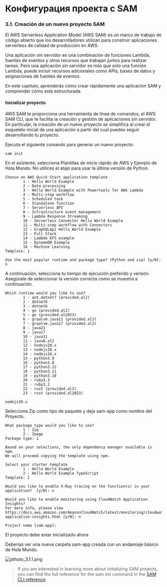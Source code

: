 # Конфигурация проекта с SAM

### 3.1. Creación de un nuevo proyecto SAM
El AWS Serverless Application Model (AWS SAM) es un marco de trabajo de código abierto que los desarrolladores utilizan para construir aplicaciones serverless de calidad de producción en AWS.

Una aplicación sin servidor es una combinación de funciones Lambda, fuentes de eventos y otros recursos que trabajan juntos para realizar tareas. Pero una aplicación sin servidor es más que solo una función Lambda, puede incluir recursos adicionales como APIs, bases de datos y asignaciones de fuentes de eventos.

En este capítulo, aprenderás cómo crear rápidamente una aplicación SAM y comprender cómo está estructurada.

#### Inicializar proyecto

AWS SAM te proporciona una herramienta de línea de comandos, el AWS SAM CLI, que te facilita la creación y gestión de aplicaciones sin servidor. En particular, la creación de un nuevo proyecto se simplifica al crear el esqueleto inicial de una aplicación a partir del cual puedes seguir desarrollando tu proyecto.

Ejecuta el siguiente comando para generar un nuevo proyecto:

```shell
sam init
```

En el asistente, selecciona Plantillas de inicio rápido de AWS y Ejemplo de Hola Mundo. No utilices el atajo para usar la última versión de Python.

```
Choose an AWS Quick Start application template
        1 - Hello World Example
        2 - Data processing
        3 - Hello World Example with Powertools for AWS Lambda
        4 - Multi-step workflow
        5 - Scheduled task
        6 - Standalone function
        7 - Serverless API
        8 - Infrastructure event management
        9 - Lambda Response Streaming
        10 - Serverless Connector Hello World Example
        11 - Multi-step workflow with Connectors
        12 - GraphQLApi Hello World Example
        13 - Full Stack
        14 - Lambda EFS example
        15 - DynamoDB Example
        16 - Machine Learning
Template: 1

Use the most popular runtime and package type? (Python and zip) [y/N]: n
```

A continuación, selecciona tu tiempo de ejecución preferido y versión. Asegúrate de seleccionar la versión correcta como se muestra a continuación.

```
Which runtime would you like to use?
        1 - aot.dotnet7 (provided.al2)
        2 - dotnet8
        3 - dotnet6
        4 - go (provided.al2)
        5 - go (provided.al2023)
        6 - graalvm.java11 (provided.al2)
        7 - graalvm.java17 (provided.al2)
        8 - java21
        9 - java17
        10 - java11
        11 - java8.al2
        12 - nodejs20.x
        13 - nodejs18.x
        14 - nodejs16.x
        15 - python3.9
        16 - python3.8
        17 - python3.12
        18 - python3.11
        19 - python3.10
        20 - ruby3.3
        21 - ruby3.2
        22 - rust (provided.al2)
        23 - rust (provided.al2023)
```

```
nodejs20.x
```

Selecciona Zip como tipo de paquete y deja sam-app como nombre del Proyecto.

```
What package type would you like to use?
        1 - Zip
        2 - Image
Package type: 1

Based on your selections, the only dependency manager available is npm.
We will proceed copying the template using npm.

Select your starter template
        1 - Hello World Example
        2 - Hello World Example TypeScript
Template: 2

Would you like to enable X-Ray tracing on the function(s) in your application?  [y/N]: n

Would you like to enable monitoring using CloudWatch Application Insights?
For more info, please view https://docs.aws.amazon.com/AmazonCloudWatch/latest/monitoring/cloudwatch-application-insights.html [y/N]: n

Project name [sam-app]:
```
El proyecto debe estar inicializado ahora

Deberías ver una nueva carpeta sam-app creada con un andamiaje básico de Hola Mundo.

![pthoto_3.1.1.png](pthoto_3.1.1.png)


>If you are interested in learning more about initializing SAM projects, 
you can find the full reference for the sam init command in the [SAM CLI reference](https://docs.aws.amazon.com/serverless-application-model/latest/developerguide/sam-cli-command-reference-sam-init.html).